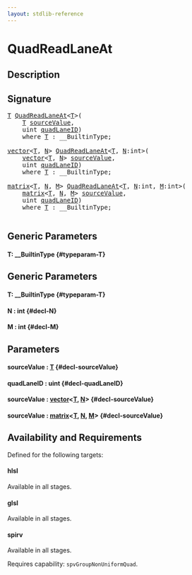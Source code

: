 ```yaml
---
layout: stdlib-reference
---
```


# QuadReadLaneAt

## Description





## Signature 

<pre>
<a href="/stdlib-reference/global-decls/QuadReadLaneAt#typeparam-T" class="code_type">T</a> <a href="/stdlib-reference/global-decls/QuadReadLaneAt">QuadReadLaneAt</a>&lt;<a href="/stdlib-reference/global-decls/QuadReadLaneAt#typeparam-T" class="code_type">T</a>&gt;(
    <a href="/stdlib-reference/global-decls/QuadReadLaneAt#typeparam-T" class="code_type">T</a> <a href="/stdlib-reference/global-decls/QuadReadLaneAt#decl-sourceValue" class="code_param">sourceValue</a>,
    uint <a href="/stdlib-reference/global-decls/QuadReadLaneAt#decl-quadLaneID" class="code_param">quadLaneID</a>)
    <span class='code_keyword'>where</span> <a href="/stdlib-reference/global-decls/QuadReadLaneAt#typeparam-T" class="code_type">T</a> : __BuiltinType;

<a href="/stdlib-reference/types/vector/index">vector</a>&lt;<a href="/stdlib-reference/types/vector/index#typeparam-T" class="code_type">T</a>, <a href="/stdlib-reference/types/vector/index#decl-N" class="code_var">N</a>&gt; <a href="/stdlib-reference/global-decls/QuadReadLaneAt">QuadReadLaneAt</a>&lt;<a href="/stdlib-reference/global-decls/QuadReadLaneAt#typeparam-T" class="code_type">T</a>, <a href="/stdlib-reference/global-decls/QuadReadLaneAt#decl-N" class="code_var">N</a>:int&gt;(
    <a href="/stdlib-reference/types/vector/index">vector</a>&lt;<a href="/stdlib-reference/types/vector/index#typeparam-T" class="code_type">T</a>, <a href="/stdlib-reference/types/vector/index#decl-N" class="code_var">N</a>&gt; <a href="/stdlib-reference/global-decls/QuadReadLaneAt#decl-sourceValue" class="code_param">sourceValue</a>,
    uint <a href="/stdlib-reference/global-decls/QuadReadLaneAt#decl-quadLaneID" class="code_param">quadLaneID</a>)
    <span class='code_keyword'>where</span> <a href="/stdlib-reference/global-decls/QuadReadLaneAt#typeparam-T" class="code_type">T</a> : __BuiltinType;

<a href="/stdlib-reference/types/matrix/index">matrix</a>&lt;<a href="/stdlib-reference/types/matrix/T" class="code_type">T</a>, <a href="/stdlib-reference/types/matrix/index#decl-N" class="code_var">N</a>, <a href="/stdlib-reference/types/matrix/index#decl-M" class="code_var">M</a>&gt; <a href="/stdlib-reference/global-decls/QuadReadLaneAt">QuadReadLaneAt</a>&lt;<a href="/stdlib-reference/global-decls/QuadReadLaneAt#typeparam-T" class="code_type">T</a>, <a href="/stdlib-reference/global-decls/QuadReadLaneAt#decl-N" class="code_var">N</a>:int, <a href="/stdlib-reference/global-decls/QuadReadLaneAt#decl-M" class="code_var">M</a>:int&gt;(
    <a href="/stdlib-reference/types/matrix/index">matrix</a>&lt;<a href="/stdlib-reference/types/matrix/T" class="code_type">T</a>, <a href="/stdlib-reference/types/matrix/index#decl-N" class="code_var">N</a>, <a href="/stdlib-reference/types/matrix/index#decl-M" class="code_var">M</a>&gt; <a href="/stdlib-reference/global-decls/QuadReadLaneAt#decl-sourceValue" class="code_param">sourceValue</a>,
    uint <a href="/stdlib-reference/global-decls/QuadReadLaneAt#decl-quadLaneID" class="code_param">quadLaneID</a>)
    <span class='code_keyword'>where</span> <a href="/stdlib-reference/global-decls/QuadReadLaneAt#typeparam-T" class="code_type">T</a> : __BuiltinType;

</pre>

## Generic Parameters

#### T: \_\_BuiltinType {#typeparam-T}

## Generic Parameters

#### T: \_\_BuiltinType {#typeparam-T}
#### N  : int {#decl-N}
#### M  : int {#decl-M}

## Parameters

#### sourceValue  : [T](/stdlib-reference/global-decls/QuadReadLaneAt#typeparam-T) {#decl-sourceValue}
#### quadLaneID  : uint {#decl-quadLaneID}
#### sourceValue  : [vector](/stdlib-reference/types/vector/index)\<[T](/stdlib-reference/types/vector/index#typeparam-T), [N](/stdlib-reference/types/vector/index#decl-N)\> {#decl-sourceValue}
#### sourceValue  : [matrix](/stdlib-reference/types/matrix/index)\<[T](/stdlib-reference/types/matrix/T), [N](/stdlib-reference/types/matrix/index#decl-N), [M](/stdlib-reference/types/matrix/index#decl-M)\> {#decl-sourceValue}

## Availability and Requirements

Defined for the following targets:

#### hlsl
Available in all stages.

#### glsl
Available in all stages.

#### spirv
Available in all stages.

Requires capability: `spvGroupNonUniformQuad`.


